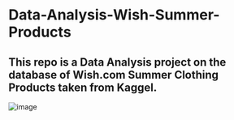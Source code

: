 # Data-Analysis-Wish-Summer-Products

## This repo is a Data Analysis project on the database of Wish.com Summer Clothing Products taken from Kaggel. 

![image](https://github.com/nicoricilucian/Data-Analysis/assets/90253154/f26d6bf6-2476-417e-9b95-4a1fa0d59d9a)
